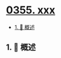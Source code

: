 # [0355. xxx](https://github.com/Tdahuyou/TNotes.leetcode/tree/main/notes/0355.%20xxx)

<!-- region:toc -->

- [1. 📝 概述](#1--概述)

<!-- endregion:toc -->

## 1. 📝 概述
